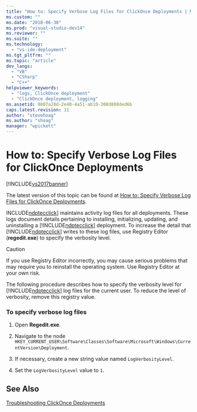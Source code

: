 ```yaml
---
title: "How to: Specify Verbose Log Files for ClickOnce Deployments | Microsoft Docs"
ms.custom: ""
ms.date: "2018-06-30"
ms.prod: "visual-studio-dev14"
ms.reviewer: ""
ms.suite: ""
ms.technology: 
  - "vs-ide-deployment"
ms.tgt_pltfrm: ""
ms.topic: "article"
dev_langs: 
  - "VB"
  - "CSharp"
  - "C++"
helpviewer_keywords: 
  - "logs, ClickOnce deployment"
  - "ClickOnce deployment, logging"
ms.assetid: 0807a28d-2e40-4a51-ab10-308d808ded6b
caps.latest.revision: 11
author: "stevehoag"
ms.author: "shoag"
manager: "wpickett"
---
```

# How to: Specify Verbose Log Files for ClickOnce Deployments
[!INCLUDE[vs2017banner](../includes/vs2017banner.md)]

The latest version of this topic can be found at [How to: Specify Verbose Log Files for ClickOnce Deployments](https://docs.microsoft.com/visualstudio/deployment/how-to-specify-verbose-log-files-for-clickonce-deployments).  
  
INCLUDE[ndptecclick](../includes/ndptecclick-md.md)] maintains activity log files for all deployments. These logs document details pertaining to installing, initializing, updating, and uninstalling a [!INCLUDE[ndptecclick](../includes/ndptecclick-md.md)] deployment. To increase the detail that [!INCLUDE[ndptecclick](../includes/ndptecclick-md.md)] writes to these log files, use Registry Editor (**regedit.exe**) to specify the verbosity level.  
  
> [!CAUTION]
>  If you use Registry Editor incorrectly, you may cause serious problems that may require you to reinstall the operating system. Use Registry Editor at your own risk.  
  
 The following procedure describes how to specify the verbosity level for [!INCLUDE[ndptecclick](../includes/ndptecclick-md.md)] log files for the current user. To reduce the level of verbosity, remove this registry value.  
  
### To specify verbose log files  
  
1.  Open **Regedit.exe**.  
  
2.  Navigate to the node `HKEY_CURRENT_USER\Software\Classes\Software\Microsoft\Windows\CurrentVersion\Deployment`.  
  
3.  If necessary, create a new string value named `LogVerbosityLevel`.  
  
4.  Set the `LogVerbosityLevel` value to `1`.  
  
## See Also  
 [Troubleshooting ClickOnce Deployments](../deployment/troubleshooting-clickonce-deployments.md)



